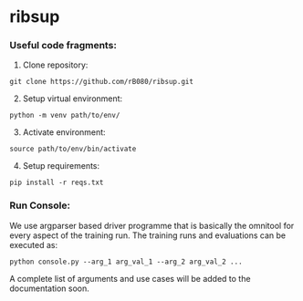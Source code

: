 # ribsup

### Useful code fragments:
1. Clone repository: 
```
git clone https://github.com/rB080/ribsup.git
```
2. Setup virtual environment:
```
python -m venv path/to/env/
```
3. Activate environment:
```
source path/to/env/bin/activate
```
4. Setup requirements:
```
pip install -r reqs.txt
```

### Run Console:
We use argparser based driver programme that is basically the omnitool for every aspect of the training run. The training runs and evaluations can be executed as:

```
python console.py --arg_1 arg_val_1 --arg_2 arg_val_2 ...
```

A complete list of arguments and use cases will be added to the documentation soon.